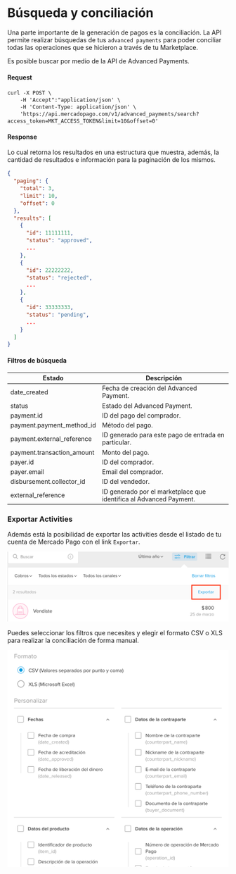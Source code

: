 # Búsqueda y conciliación

Una parte importante de la generación de pagos es la conciliación. La API permite realizar búsquedas de tus `advanced payments` para poder conciliar todas las operaciones que se hicieron a través de tu Marketplace.

Es posible buscar por medio de la API de Advanced Payments.

#### Request
```curl
curl -X POST \
    -H 'Accept":"application/json' \
    -H 'Content-Type: application/json' \
    'https://api.mercadopago.com/v1/advanced_payments/search?access_token=MKT_ACCESS_TOKEN&limit=10&offset=0'
```

#### Response
Lo cual retorna los resultados en una estructura que muestra, además, la cantidad de resultados e información para la paginación de los mismos.
```json
{
  "paging": {
    "total": 3,
    "limit": 10,
    "offset": 0
  },
  "results": [
    {
      "id": 11111111,
      "status": "approved",
      ...
    },
    {
      "id": 22222222,
      "status": "rejected",
      ...
    },
    {
      "id": 33333333,
      "status": "pending",
      ...
    }
  ]
}
```

#### Filtros de búsqueda

Estado                      |Descripción                                                        |
----------------------------|-------------------------------------------------------------------|
date_created                |Fecha de creación del Advanced Payment.                            |
status                      |Estado del Advanced Payment.                                       |
payment.id                  |ID del pago del comprador.                                         |
payment.payment_method_id   |Método del pago.                                                   |
payment.external_reference  |ID generado para este pago de entrada en particular.               |
payment.transaction_amount  |Monto del pago.                                                    |
payer.id                    |ID del comprador.                                                  |
payer.email                 |Email del comprador.                                               |
disbursement.collector_id   |ID del vendedor.                                                   |
external_reference          |ID generado por el marketplace que identifica al Advanced Payment. |

### Exportar Activities

Además está la posibilidad de exportar las activities desde el listado de tu cuenta de Mercado Pago con el link `Exportar`.

![export_activities](/images/advanced-payments/export_activities_es.png)

Puedes seleccionar los filtros que necesites y elegir el formato CSV o XLS para realizar la conciliación de forma manual.

![export_activities_2](/images/advanced-payments/export_activities_2_es.png)